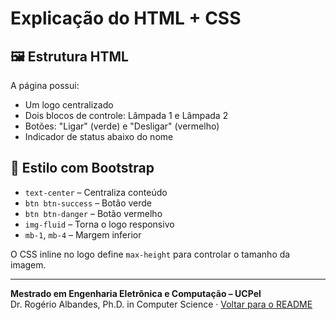 # Explicação do HTML + CSS

## 🖼️ Estrutura HTML

A página possui:

- Um logo centralizado
- Dois blocos de controle: Lâmpada 1 e Lâmpada 2
- Botões: "Ligar" (verde) e "Desligar" (vermelho)
- Indicador de status abaixo do nome

## 🎨 Estilo com Bootstrap

- `text-center` – Centraliza conteúdo
- `btn btn-success` – Botão verde
- `btn btn-danger` – Botão vermelho
- `img-fluid` – Torna o logo responsivo
- `mb-1`, `mb-4` – Margem inferior

O CSS inline no logo define `max-height` para controlar o tamanho da imagem.

---
**Mestrado em Engenharia Eletrônica e Computação – UCPel**  
Dr. Rogério Albandes, Ph.D. in Computer Science · [Voltar para o README](../README.md)
